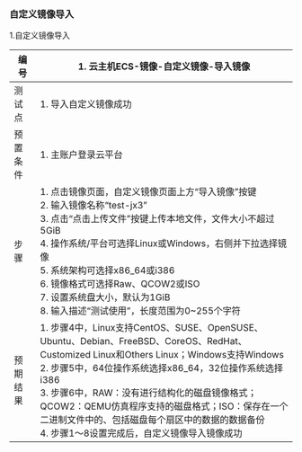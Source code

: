 ### 自定义镜像导入

1.自定义镜像导入

| 编号     | 1. 云主机ECS-镜像-自定义镜像-导入镜像                        |
| -------- | ------------------------------------------------------------ |
| 测试点   | 1. 导入自定义镜像成功                                        |
| 预置条件 | 1. 主账户登录云平台                                          |
| 步骤     | 1. 点击镜像页面，自定义镜像页面上方“导入镜像”按键<br />2. 输入镜像名称“test-jx3”<br />3. 点击“点击上传文件”按键上传本地文件，文件大小不超过5GiB<br />4. 操作系统/平台可选择Linux或Windows，右侧并下拉选择镜像<br />5. 系统架构可选择x86_64或i386<br />6. 镜像格式可选择Raw、QCOW2或ISO<br />7. 设置系统盘大小，默认为1GiB<br />8. 输入描述“测试使用”，长度范围为0~255个字符 |
| 预期结果 | 1. 步骤4中，Linux支持CentOS、SUSE、OpenSUSE、Ubuntu、Debian、FreeBSD、CoreOS、RedHat、Customized Linux和Others Linux；Windows支持Windows <br />2. 步骤5中，64位操作系统选择x86_64，32位操作系统选择i386<br />3. 步骤6中，RAW：没有进行结构化的磁盘镜像格式；QCOW2：QEMU仿真程序支持的磁盘格式；ISO：保存在一个二进制文件中的、包括磁盘每个扇区中的数据的数据备份<br />4. 步骤1～8设置完成后，自定义镜像导入镜像成功 |
